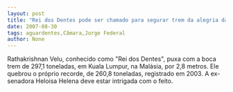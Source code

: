 ```yaml
---
layout: post
title: "Rei dos Dentes pode ser chamado para segurar trem da alegria da Câmara Federal"
date: 2007-08-30
tags: aguardentes,Câmara,Jorge Federal
author: None
---
```

Rathakrishnan Velu, conhecido como &quot;Rei dos Dentes&quot;, puxa com a boca trem de 297,1 toneladas, em Kuala Lumpur, na Mal&aacute;sia, por 2,8 metros. Ele quebrou o pr&oacute;prio recorde, de 260,8 toneladas, registrado em 2003. 
A ex-senadora Heloisa Helena deve estar intrigada com o feito. 